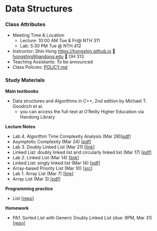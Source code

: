 # Data Structures #

### Class Attributes ###
* Meeting Time & Location
  - Lecture: 10:00 AM Tue & Fri@ NTH 311
  - Lab: 5:30 PM Tue @ NTH 412
* Instructor: Shin Hong https://hongshin.github.io :e-mail: hongshin@handong.edu :door: OH 313
* Teaching Assistants: To be announced
* Class Policies: [POLICY.md](POLICY.md)

### Study Materials ###

**Main textbooks**
* Data structures and Algorithms in C++, 2nd edition  by Michael T. Goodrich et al.
    - you can access the full-text at O’Reilly Higher Education via Handong Library

**Lecture Notes**
* Lab 4. Algorithm Time Complexity Analysis (Mar 28)[[pdf](note/lab4.pdf)]
* Asymptotic Complexity (Mar 24) [[pdf](note/asymptotic+complexity.pdf)]
* Lab 3. Doubly Linked List (Mar 21) [[link](https://github.com/hongshin/DataStructures/tree/lab3)]
* Linked List: doubly linked list and circularly linked list (Mar 17) [[pdf](note/linkedlist.pdf)]
* Lab 2. Linked List (Mar 14) [[link](https://github.com/hongshin/DataStructures/tree/lab2)]
* Linked List: singly linked list (Mar 14) [[pdf](note/linkedlist.pdf)]
* Array-based Priority List (Mar 10) [[src](https://github.com/hongshin/DataStructures/tree/list)]
* Lab 1. Array List (Mar 7) [[link](https://github.com/hongshin/DataStructures/tree/lab1)]
* Array List (Mar 3) [[pdf](note/arraylist.pdf)]


**Programming practice**
- List [[repo](https://github.com/hongshin/DataStructures/tree/list)]


**Homework**
 - PA1. Sorted List with Generic Doubly Linked List (due: 9PM, Mar 31) [[repo](https://github.com/hongshin/DataStructures/tree/pa1)]
